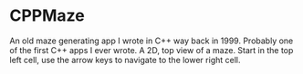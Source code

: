 # CPPMaze
An old maze generating app I wrote in C++ way back in 1999.  Probably one of the first C++ apps I ever wrote.  A 2D, top view of a maze.  Start in the top left cell, use the arrow keys to navigate to the lower right cell.
